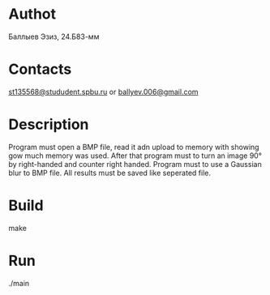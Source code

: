 # Authot 
Баллыев Эзиз, 24.Б83-мм 
# Contacts
st135568@stududent.spbu.ru or ballyev.006@gmail.com
# Description
Program must open a BMP file, read it adn upload to memory with showing gow much memory was used. After that program must to turn an image 90° by right-handed and counter right handed. Program must to use a Gaussian blur to BMP file. All results must be saved like seperated file.
# Build
make
# Run
./main